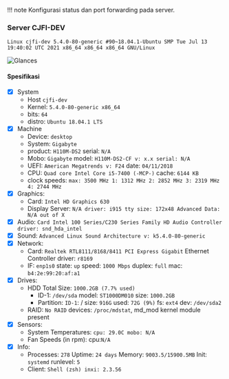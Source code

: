 !!! note
    Konfigurasi status dan port forwarding pada server.

### Server CJFI-DEV ###

    Linux cjfi-dev 5.4.0-80-generic #90~18.04.1-Ubuntu SMP Tue Jul 13 19:40:02 UTC 2021 x86_64 x86_64 x86_64 GNU/Linux

![Glances](/assets/img/glances.JPG)

#### Spesifikasi
- [x] System
    - Host ```cjfi-dev``` 
    - Kernel: ```5.4.0-80-generic x86_64```
    - bits: ``64``
    - distro: ```Ubuntu 18.04.1 LTS```
- [x] Machine 
    - Device: ```desktop``` 
    - System: ```Gigabyte``` 
    - product: ``H110M-DS2`` serial: ```N/A```
    - Mobo: ```Gigabyte``` model: ``H110M-DS2-CF v: x.x serial: N/A``
    - UEFI: ```American Megatrends v: F24``` date: ```04/11/2018```
    - CPU: ```Quad core Intel Core i5-7400 (-MCP-)``` cache: ```6144 KB```
    - clock speeds: ```max: 3500 MHz 1: 1312 MHz 2: 2852 MHz 3: 2319 MHz 4: 2744 MHz```
- [x] Graphics:  
    - Card: ```Intel HD Graphics 630```
    - Display Server: ```N/A driver: i915 tty size: 172x48 Advanced Data: N/A out of X```
- [x] Audio: ```Card Intel 100 Series/C230 Series Family HD Audio Controller driver: snd_hda_intel```
- [x] Sound: ```Advanced Linux Sound Architecture v: k5.4.0-80-generic```
- [x] Network:
    - Card: ``Realtek RTL8111/8168/8411 PCI Express Gigabit`` Ethernet Controller driver: ``r8169``
    - IF: ``enp1s0`` state: ``up`` speed: ``1000 Mbps`` duplex: ``full`` mac: ``b4:2e:99:20:af:a1``
- [x] Drives:    
    - HDD Total Size: ``1000.2GB (7.7% used)``
        * ID-1: ``/dev/sda`` model: ``ST1000DM010`` size: ``1000.2GB``
        * Partition: ``ID-1``: / size: ``916G`` used: ``72G (9%)`` fs: ``ext4`` dev: ``/dev/sda2``
    - RAID: ``No RAID`` devices: ``/proc/mdstat``, md_mod kernel module present
- [x] Sensors:   
    - System Temperatures: ``cpu: 29.0C mobo: N/A``
    - Fan Speeds (in rpm): cpu:``N/A``
- [x] Info:      
    - Processes: ``278`` Uptime: ``24 days`` Memory: ``9003.5/15900.5MB`` Init: ``systemd`` runlevel: ``5``
    - Client: ``Shell (zsh) inxi: 2.3.56``
